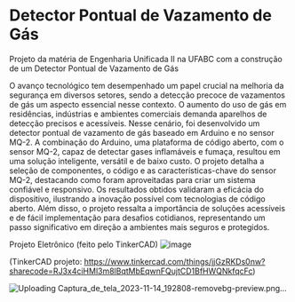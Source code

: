 # Detector Pontual de Vazamento de Gás
Projeto da matéria de Engenharia Unificada II na UFABC com a construção de um Detector Pontual de Vazamento de Gás

O avanço tecnológico tem desempenhado um papel crucial na melhoria da segurança em diversos setores, sendo a detecção precoce de vazamentos de gás um aspecto essencial nesse contexto. O aumento do uso de gás em residências, indústrias e ambientes comerciais demanda aparelhos de detecção precisos e acessíveis. Nesse cenário, foi desenvolvido um detector pontual de vazamento de gás baseado em Arduino e no sensor MQ-2. A combinação do Arduino, uma plataforma de código aberto, com o sensor MQ-2, capaz de detectar gases inflamáveis e fumaça, resultou em uma solução inteligente, versátil e de baixo custo. O projeto detalha a seleção de componentes, o código e as características-chave do sensor MQ-2, destacando como foram aproveitadas para criar um sistema confiável e responsivo. Os resultados obtidos validaram a eficácia do dispositivo, ilustrando a inovação possível com tecnologias de código aberto. Além disso, o projeto ressalta a importância de soluções acessíveis e de fácil implementação para desafios cotidianos, representando um passo significativo em direção a ambientes mais seguros e protegidos.

Projeto Eletrônico (feito pelo TinkerCAD)
![image](https://github.com/LucasValentimCamara/DetectorGas/assets/112654407/a1a44205-abdc-417d-a485-e5b4214ef4b9)

(TinkerCAD projeto: https://www.tinkercad.com/things/jjGzRKDs0nw?sharecode=RJ3x4ciHMl3m8lBqtMbEqwnFQujtCD1BfHWQNkfqcFc)

![Uploading Captura_de_tela_2023-11-14_192808-removebg-preview.png…]()
